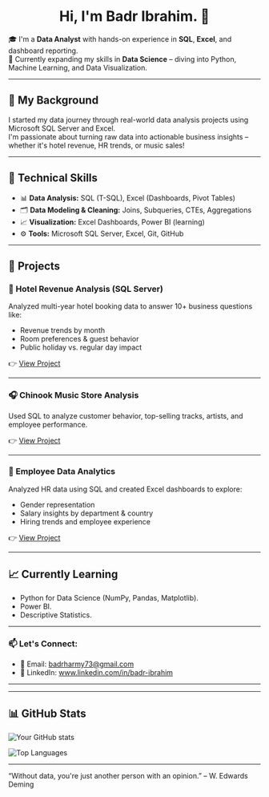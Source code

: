 <h1 align="center">Hi, I'm Badr Ibrahim. 👋</h1>

🎓 I'm a **Data Analyst** with hands-on experience in **SQL**, **Excel**, and dashboard reporting.  
🚀 Currently expanding my skills in **Data Science** – diving into Python, Machine Learning, and Data Visualization.

---
## 💼 My Background

I started my data journey through real-world data analysis projects using Microsoft SQL Server and Excel.  
I'm passionate about turning raw data into actionable business insights – whether it's hotel revenue, HR trends, or music sales!

---

## 🧠 Technical Skills

- 📊 **Data Analysis:** SQL (T-SQL), Excel (Dashboards, Pivot Tables)
- 🗂️ **Data Modeling & Cleaning:** Joins, Subqueries, CTEs, Aggregations
- 📈 **Visualization:** Excel Dashboards, Power BI (learning)
- ⚙️ **Tools:** Microsoft SQL Server, Excel, Git, GitHub

---

## 📌 Projects

### 🏨 Hotel Revenue Analysis (SQL Server)
Analyzed multi-year hotel booking data to answer 10+ business questions like:
- Revenue trends by month
- Room preferences & guest behavior
- Public holiday vs. regular day impact

👉 [View Project](https://github.com/Badrharmy8/Hotel_Revenue_Analysis)

---

### 🎧 Chinook Music Store Analysis
Used SQL to analyze customer behavior, top-selling tracks, artists, and employee performance.

👉 [View Project](https://github.com/Badrharmy8/Chinook_Analysis)

---

### 💼 Employee Data Analytics
Analyzed HR data using SQL and created Excel dashboards to explore:
- Gender representation
- Salary insights by department & country
- Hiring trends and employee experience

👉 [View Project](https://github.com/Badrharmy8/Employees_Analysis)

---

## 📈 Currently Learning

- Python for Data Science (NumPy, Pandas, Matplotlib).
- Power BI.
- Descriptive Statistics.

---

### 📫 Let's Connect:
- 📧 Email: badrharmy73@gmail.com
- 💼 LinkedIn: www.linkedin.com/in/badr-ibrahim

---
---

## 📊 GitHub Stats

![Your GitHub stats](https://github-readme-stats.vercel.app/api?username=Badrharmy8&show_icons=true&theme=tokyonight)

![Top Languages](https://github-readme-stats.vercel.app/api/top-langs/?username=Badrharmy8&layout=compact&theme=tokyonight)

---

“Without data, you're just another person with an opinion.” – W. Edwards Deming


